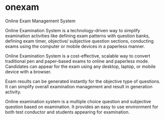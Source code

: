 # onexam
Online Exam Management System

Online Examination System is a technology-driven way to simplify examination activities
like defining exam patterns with question banks, defining exam timer, objective/
subjective question sections, conducting exams using the computer or mobile devices in a
paperless manner.

Online Examination System is a cost-effective, scalable way to convert
traditional pen and paper-based exams to online and paperless mode. Candidates can
appear for the exam using any desktop, laptop, or mobile device with a browser.

Exam results can be generated instantly for the objective type of questions. It can simplify
overall examination management and result in generation activity.

Online examination system is a multiple choice question and subjective question based on
examination. It provides an easy to use environment for both test conductor and students
appearing for examination.
